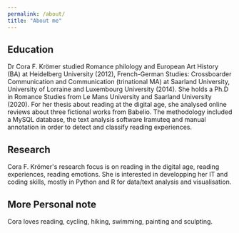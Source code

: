 ```yaml
---
permalink: /about/
title: "About me"
---
```

## Education

Dr Cora F. Krömer studied Romance philology and European Art History (BA) at Heidelberg University (2012), French-German Studies: Crossboarder Communication and Communication (trinational MA) at Saarland University, University of Lorraine and Luxembourg University (2014). She holds a Ph.D in Romance Studies from Le Mans University and Saarland University (2020). For her thesis about reading at the digital age, she analysed online reviews about three fictional works from Babelio. The methodology included a MySQL database, the text analysis software Iramuteq and manual annotation in order to detect and classify reading experiences. 

## Research

Cora F. Krömer's research focus is on reading in the digital age, reading experiences, reading emotions. She is interested in developping her IT and coding skills, mostly in Python and R for data/text analysis and visualisation.

## More Personal note

Cora loves reading, cycling, hiking, swimming, painting and sculpting.

<!-- Link to HAL, link to Orcid number, link to thesis, link to Zenodo, link to 3L.AM-->
